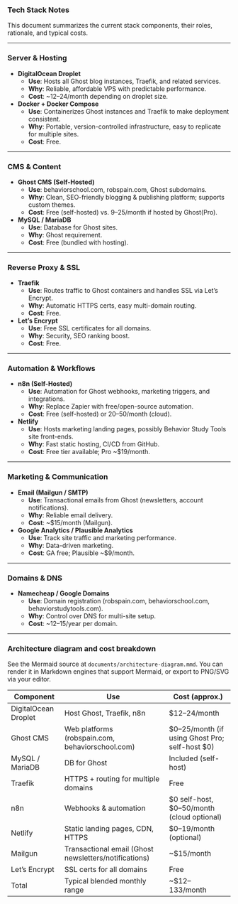 ### Tech Stack Notes

This document summarizes the current stack components, their roles, rationale, and typical costs.

---

### Server & Hosting

- **DigitalOcean Droplet**
  - **Use**: Hosts all Ghost blog instances, Traefik, and related services.
  - **Why**: Reliable, affordable VPS with predictable performance.
  - **Cost**: ~$12–$24/month depending on droplet size.
- **Docker + Docker Compose**
  - **Use**: Containerizes Ghost instances and Traefik to make deployment consistent.
  - **Why**: Portable, version-controlled infrastructure, easy to replicate for multiple sites.
  - **Cost**: Free.

---

### CMS & Content

- **Ghost CMS (Self-Hosted)**
  - **Use**: behaviorschool.com, robspain.com, Ghost subdomains.
  - **Why**: Clean, SEO-friendly blogging & publishing platform; supports custom themes.
  - **Cost**: Free (self-hosted) vs. $9–$25/month if hosted by Ghost(Pro).
- **MySQL / MariaDB**
  - **Use**: Database for Ghost sites.
  - **Why**: Ghost requirement.
  - **Cost**: Free (bundled with hosting).

---

### Reverse Proxy & SSL

- **Traefik**
  - **Use**: Routes traffic to Ghost containers and handles SSL via Let’s Encrypt.
  - **Why**: Automatic HTTPS certs, easy multi-domain routing.
  - **Cost**: Free.
- **Let’s Encrypt**
  - **Use**: Free SSL certificates for all domains.
  - **Why**: Security, SEO ranking boost.
  - **Cost**: Free.

---

### Automation & Workflows

- **n8n (Self-Hosted)**
  - **Use**: Automation for Ghost webhooks, marketing triggers, and integrations.
  - **Why**: Replace Zapier with free/open-source automation.
  - **Cost**: Free (self-hosted) or $20–$50/month (cloud).
- **Netlify**
  - **Use**: Hosts marketing landing pages, possibly Behavior Study Tools site front-ends.
  - **Why**: Fast static hosting, CI/CD from GitHub.
  - **Cost**: Free tier available; Pro ~$19/month.

---

### Marketing & Communication

- **Email (Mailgun / SMTP)**
  - **Use**: Transactional emails from Ghost (newsletters, account notifications).
  - **Why**: Reliable email delivery.
  - **Cost**: ~$15/month (Mailgun).
- **Google Analytics / Plausible Analytics**
  - **Use**: Track site traffic and marketing performance.
  - **Why**: Data-driven marketing.
  - **Cost**: GA free; Plausible ~$9/month.

---

### Domains & DNS

- **Namecheap / Google Domains**
  - **Use**: Domain registration (robspain.com, behaviorschool.com, behaviorstudytools.com).
  - **Why**: Control over DNS for multi-site setup.
  - **Cost**: ~$12–$15/year per domain.

---

### Architecture diagram and cost breakdown

See the Mermaid source at `documents/architecture-diagram.mmd`. You can render it in Markdown engines that support Mermaid, or export to PNG/SVG via your editor.

| Component | Use | Cost (approx.) |
|---|---|---|
| DigitalOcean Droplet | Host Ghost, Traefik, n8n | $12–24/month |
| Ghost CMS | Web platforms (robspain.com, behaviorschool.com) | $0–25/month (if using Ghost Pro; self-host $0) |
| MySQL / MariaDB | DB for Ghost | Included (self-host) |
| Traefik | HTTPS + routing for multiple domains | Free |
| n8n | Webhooks & automation | $0 self-host, $0–50/month (cloud optional) |
| Netlify | Static landing pages, CDN, HTTPS | $0–19/month (optional) |
| Mailgun | Transactional email (Ghost newsletters/notifications) | ~$15/month |
| Let’s Encrypt | SSL certs for all domains | Free |
| Total | Typical blended monthly range | ~$12–133/month |


